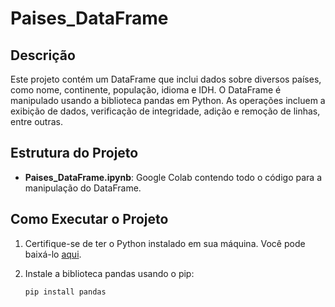# Paises_DataFrame

## Descrição

Este projeto contém um DataFrame que inclui dados sobre diversos países, como nome, continente, população, idioma e IDH. O DataFrame é manipulado usando a biblioteca pandas em Python. As operações incluem a exibição de dados, verificação de integridade, adição e remoção de linhas, entre outras.

## Estrutura do Projeto

- **Paises_DataFrame.ipynb**: Google Colab contendo todo o código para a manipulação do DataFrame.

## Como Executar o Projeto

1. Certifique-se de ter o Python instalado em sua máquina. Você pode baixá-lo [aqui](https://www.python.org/downloads/).

2. Instale a biblioteca pandas usando o pip:

   ```bash
   pip install pandas
   ```
